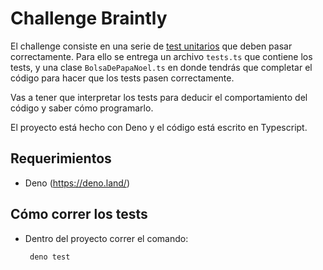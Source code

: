 # Challenge Braintly

El challenge consiste en una serie de [test unitarios](https://es.wikipedia.org/wiki/Prueba_unitaria#:~:text=En%20programaci%C3%B3n%2C%20una%20prueba%20unitaria,orientado%20a%20objetos%20una%20clase.) que deben pasar correctamente. Para ello se entrega un archivo `tests.ts` que contiene los tests, y una clase `BolsaDePapaNoel.ts` en donde tendrás que completar el código para hacer que los tests pasen correctamente.

Vas a tener que interpretar los tests para deducir el comportamiento del código y saber cómo programarlo.

El proyecto está hecho con Deno y el código está escrito en Typescript.

## Requerimientos 
* Deno (https://deno.land/)

## Cómo correr los tests
* Dentro del proyecto correr el comando:

    ``` deno test```